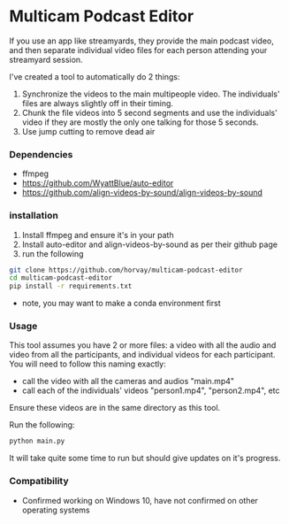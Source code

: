 # Multicam Podcast Editor
If you use an app like streamyards, they provide the main podcast video, and then separate individual video files for each person attending your streamyard session. 

I've created a tool to automatically do 2 things:
1. Synchronize the videos to the main multipeople video. The individuals' files are always slightly off in their timing.
2. Chunk the file videos into 5 second segments and use the individuals' video if they are mostly the only one talking for those 5 seconds.
3. Use jump cutting to remove dead air

### Dependencies
- ffmpeg
- https://github.com/WyattBlue/auto-editor
- https://github.com/align-videos-by-sound/align-videos-by-sound

### installation

1. Install ffmpeg and ensure it's in your path
1. Install auto-editor and align-videos-by-sound as per their github page
1. run the following
```bash
git clone https://github.com/horvay/multicam-podcast-editor
cd multicam-podcast-editor
pip install -r requirements.txt
```

* note, you may want to make a conda environment first

### Usage

This tool assumes you have 2 or more files: a video with all the audio and video from all the participants, and individual videos for each participant.
You will need to follow this naming exactly:
- call the video with all the cameras and audios "main.mp4"
- call each of the individuals' videos "person1.mp4", "person2.mp4", etc

Ensure these videos are in the same directory as this tool.

Run the following:
```bash
python main.py
```

It will take quite some time to run but should give updates on it's progress.

### Compatibility
- Confirmed working on Windows 10, have not confirmed on other operating systems
